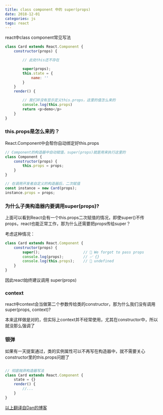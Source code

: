 ```yaml
---
title: class component 中的 super(props)
date: 2018-12-01
categories: js
tags: react
---
```


react中class component常见写法
```javascript
class Card extends React.Component {
    constructor(props) {

        // 此处this还不存在

        super(props);
        this.state = {
            name: ''
        }
    }
    render() {

        // 我们并没有显示定义this.props，这里的值怎么来的
        console.log(this.props)
        return <p>demo</p>
    }
}

```

### this.props是怎么来的？

React.Component中会帮你自动绑定好this.props
```javascript
// Component的构造器中自动赋值，super(props)就是用来执行这里的
class Component {
    constructor(props) {
        this.props = props;
    }
}

// 在调用开发者自定义的构造器后，二次赋值
const instance = new Card(props);
instance.props = props;
```

### 为什么子类构造器内要调用super(props)?

上面可以看到React会有一个this.props二次赋值的情况，即使super()不传props，react也能正常工作，那为什么还需要把props传给super？

考虑这种情况：
```javascript
class Card extends React.Component {
    constructor(props) {
        super();                    // 😬 We forgot to pass props
        console.log(props);         // ✅ {}
        console.log(this.props);    // 😬 undefined 
    }
}
```
因此react始终建议调用 super(props)

### context

react中context会当做第二个参数传给类的constructor，那为什么我们没有调用super(props, context)?

本来这样做是对的，但实际上context并不经常使用，尤其在constructor中，所以就没那么强调了

### 银弹

如果有一天提案通过，类的实例属性可以不再写在构造器中，就不需要关心constructor里的this.props问题了
```javascript

// 彻底抛弃构造器写法
class Card extends React.Component {
    state = {}
    render() {
        //...
    }
}
```


[以上翻译自Dan的博客](https://overreacted.io/why-do-we-write-super-props/)